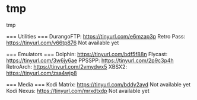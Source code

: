 # tmp
tmp

=== Utilities ===
DurangoFTP: https://tinyurl.com/e6mzap3p
Retro Pass: https://tinyurl.com/v66tp876 Not available yet

=== Emulators ===
Dolphin: https://tinyurl.com/bdf5f88n
Flycast: https://tinyurl.com/3w6jy6ae
PPSSPP: https://tinyurl.com/2p9c3p4h
RetroArch: https://tinyurl.com/2vmydwx5
XBSX2: https://tinyurl.com/zsa4wjp8

=== Media ===
Kodi Matrix: https://tinyurl.com/bddy2ayd Not available yet
Kodi Nexus: https://tinyurl.com/mrxdtxdp Not available yet
